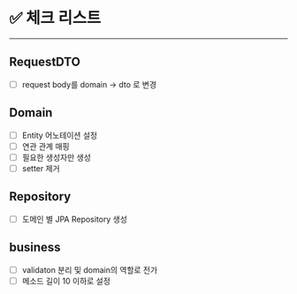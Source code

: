 # ✅ 체크 리스트

---

## RequestDTO
- [ ] request body를 domain -> dto 로 변경

## Domain
- [ ] Entity 어노테이션 설정
- [ ] 연관 관계 매핑
- [ ] 필요한 생성자만 생성
- [ ] setter 제거

## Repository
- [ ] 도메인 별 JPA Repository 생성

## business
- [ ] validaton 분리 및 domain의 역할로 전가
- [ ] 메소드 길이 10 이하로 설정
